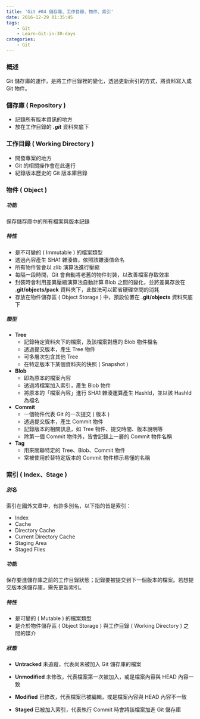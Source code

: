 ```yaml
---
title: 'Git #04 儲存庫、工作目錄、物件、索引'
date: 2016-12-29 01:35:45
tags: 
    - Git
    - Learn-Git-in-30-days
categories:
    - Git
---
```

### 概述
Git 儲存庫的運作，是將工作目錄裡的變化，透過更新索引的方式，將資料寫入成 Git 物件。 

<!-- more -->

### 儲存庫 ( Repository )
 - 記錄所有版本資訊的地方
 - 放在工作目錄的 ***.git*** 資料夾底下


### 工作目錄 ( Working Directory )
 - 開發專案的地方
 - Git 的相關操作會在此進行
 - 紀錄版本歷史的 Git 版本庫目錄


### 物件 ( Object )
##### 功能
保存儲存庫中的所有檔案與版本記錄
 
##### 特性 
 - 是不可變的 ( Immutable ) 的檔案類型
 - 透過內容產生 SHA1 雜湊值，依照該雜湊值命名
 - 所有物件皆會以 zlib 演算法進行壓縮
 - 每隔一段時間，Git 會自動將老舊的物件封裝，以改善檔案存取效率
 - 封裝時會利用差異壓縮演算法自動計算 Blob 之間的變化，並將差異存放在 **.git/objects/pack** 資料夾下，此做法可以節省硬碟空間的消耗
 - 存放在物件儲存區 ( Object Storage ) 中，預設位置在 **.git/objects** 資料夾底下
 

##### 類型
 - **Tree**
    - 記錄特定資料夾下的檔案，及該檔案對應的 Blob 物件檔名
    - 透過提交版本，產生 Tree 物件
    - 可多層次包含其他 Tree
    - 在特定版本下某個資料夾的快照 ( Snapshot )
 - **Blob**
    - 即為原本的檔案內容
    - 透過將檔案加入索引，產生 Blob 物件
    - 將原本的「檔案內容」進行 SHA1 雜湊運算產生 HashId，並以該 HashId 為檔名
 - **Commit**
    - 一個物件代表 Git 的一次提交 ( 版本 )
    - 透過提交版本，產生 Commit 物件
    - 記錄版本的相關訊息，如 Tree 物件、提交時間、版本說明等
    - 除第一個 Commit 物件外，皆會記錄上一層的 Commit 物件名稱
 - **Tag**
    - 用來關聯特定的 Tree、Blob、Commit 物件
    - 常被使用於替特定版本的 Commit 物件標示易懂的名稱


### 索引 ( Index、Stage )
##### 別名
索引在國外文章中，有許多別名，以下指的皆是索引：
 - Index
 - Cache
 - Directory Cache
 - Current Directory Cache
 - Staging Area
 - Staged Files


##### 功能
保存要進儲存庫之前的工作目錄狀態；記錄要被提交到下一個版本的檔案。若想提交版本進儲存庫，需先更新索引。

##### 特性
 - 是可變的 ( Mutable ) 的檔案類型
 - 是介於物件儲存區 ( Object Storage ) 與工作目錄 ( Working Directory ) 之間的媒介

 
##### 狀態
 - **Untracked**
    未追蹤，代表尚未被加入 Git 儲存庫的檔案

 - **Unmodified**
    未修改，代表檔案第一次被加入，或是檔案內容與 HEAD 內容一致

 - **Modified**
    已修改，代表檔案已被編輯，或是檔案內容與 HEAD 內容不一致
    
 - **Staged**
    已被加入索引，代表執行 Commit 時會將該檔案加進 Git 儲存庫
